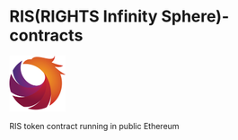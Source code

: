 # RIS(RIGHTS Infinity Sphere)-contracts

<img src="./image/ris_logo.png" width="100px">

RIS token contract running in public Ethereum
